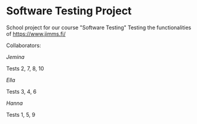 # Software Testing Project
School project for our course "Software Testing"
Testing the functionalities of https://www.jimms.fi/

Collaborators:

*Jemina*

Tests 2, 7, 8, 10

*Ella*

Tests 3, 4, 6

*Hanna*

Tests 1, 5, 9
